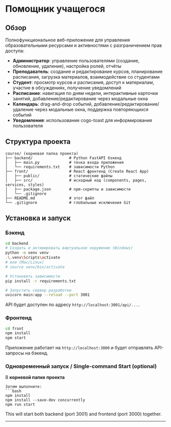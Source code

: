 # Помощник учащегося

## Обзор
Полнофункциональное веб-приложение для управления образовательными ресурсами и активностями с разграничением прав доступа:
- **Администратор**: управление пользователями (создание, обновление, удаление), настройка ролей, отчёты
- **Преподаватель**: создание и редактирование курсов, планирование расписания, загрузка материалов, взаимодействие со студентами
- **Студент**: просмотр курсов и расписания, доступ к материалам, участие в обсуждениях, получение уведомлений
- **Расписание**: навигация по дням недели, интерактивные карточки занятий, добавление/редактирование через модальные окна
- **Календарь**: drag-and-drop событий, добавление/редактирование/удаление через модальные окна, поддержка повторяющихся событий
- **Уведомления**: использование cogo-toast для информирования пользователя

## Структура проекта
```
course/ (корневая папка проекта)
├── backend/                # Python FastAPI бэкенд
│   ├── main.py             # точка входа приложения
│   └── requirements.txt    # зависимости Python
├── front/                  # React фронтенд (Create React App)
│   ├── public/             # статические файлы
│   ├── src/                # исходный код (components, pages, services, styles)
│   ├── package.json        # npm-скрипты и зависимости
│   └── .gitignore
├── README.md               # этот файл
└── .gitignore              # глобальные исключения Git
```

## Установка и запуск

### Бэкенд
```bash
cd backend
# Создать и активировать виртуальное окружение (Windows)
python -m venv venv
.\.venv\Scripts\activate  
# или (Mac/Linux)
# source venv/bin/activate

# Установить зависимости
pip install -r requirements.txt

# Запустить сервер разработки
uvicorn main:app --reload --port 3001
```
API будет доступен по адресу `http://localhost:3001/api/...`.

### Фронтенд
```bash
cd front
npm install
npm start
```
Приложение работает на `http://localhost:3000` и будет отправлять API-запросы на бэкенд.

### Одновременный запуск / Single-command Start (optional)
В **корневой папке проекта** 
```
Затем выполните:
```bash
npm install
npm install --save-dev concurrently
npm run start
```
This will start both backend (port 3001) and frontend (port 3000) together.

---

